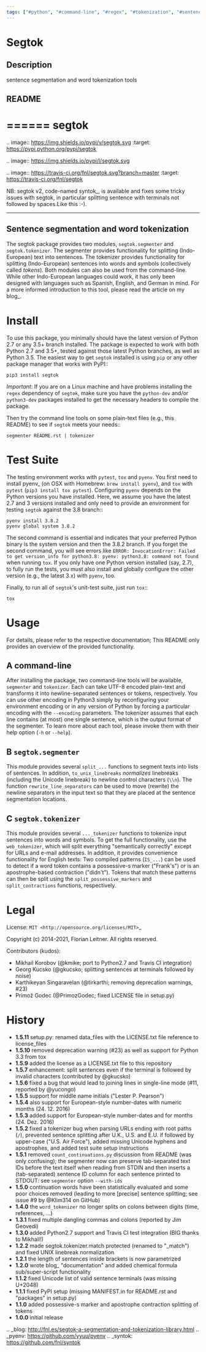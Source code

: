```yaml
---
tags: ["#python", "#command-line", "#regex", "#tokenization", "#sentence-segmentation", "|", "#text-processing", "#nlp-tools", "#python-library", 23), 9]
---
```


# Segtok

## Description

sentence segmentation and word tokenization tools

## README

======
segtok
======

.. image:: https://img.shields.io/pypi/v/segtok.svg
    :target: https://pypi.python.org/pypi/segtok

.. image:: https://img.shields.io/pypi/l/segtok.svg

.. image:: https://travis-ci.org/fnl/segtok.svg?branch=master
    :target: https://travis-ci.org/fnl/segtok

NB: segtok v2, code-named syntok_, is available and fixes some tricky issues with segtok, in particular splitting sentence with terminals not followed by spaces.Like this :-).

-------------------------------------------
Sentence segmentation and word tokenization
-------------------------------------------

The segtok package provides two modules, ``segtok.segmenter`` and ``segtok.tokenizer``.
The segmenter provides functionality for splitting (Indo-European) text into sentences.
The tokenizer provides functionality for splitting (Indo-European) sentences into words and symbols (collectively called *tokens*).
Both modules can also be used from the command-line.
While other Indo-European languages could work, it has only been designed with languages such as Spanish, English, and German in mind.
For a more informed introduction to this tool, please read the article on my blog_.

Install
=======

To use this package, you minimally should have the latest version of Python 2.7 or any 3.5+ branch installed.
The package is expected to work with both Python 2.7 and 3.5+, tested against those latest Python branches, as well as Python 3.5.
The easiest way to get ``segtok`` installed is using ``pip`` or any other package manager that works with PyPI::

    pip3 install segtok

*Important*: If you are on a Linux machine and have problems installing the ``regex`` dependency of ``segtok``, make sure you have the ``python-dev`` and/or ``python3-dev`` packages installed to get the necessary headers to compile the package.

Then try the command line tools on some plain-text files (e.g., this README) to see if ``segtok`` meets your needs::

    segmenter README.rst | tokenizer

Test Suite
==========

The testing environment works with ``pytest``, ``tox`` and ``pyenv``.
You first need to install pyenv_ (on OSX with Homebrew: ``brew install pyenv``), and ``tox`` with ``pytest`` (``pip3 install tox pytest``).
Configuring ``pyenv`` depends on the Python versions you have installed.
Here, we assume you have the latest 2.7 and 3 versions installed and only need to provide an environment for testing ``segtok`` against the 3.8 branch::

    pyenv install 3.8.2
    pyenv global system 3.8.2

The second command is essential and indicates that your preferred Python binary is the system version and then the 3.8.2 branch.
If you forget the second command, you will see errors like ``ERROR: InvocationError: Failed to get version_info for python3.8: pyenv: python3.8: command not found`` when running ``tox``.
If you only have one Python version installed (say, 2.7), to fully run the tests, you must also install and globally configure the other version (e.g., the latest 3.x) with ``pyenv``, too.

Finally, to run all of ``segtok``'s unit-test suite, just run ``tox``::

    tox


Usage
=====

For details, please refer to the respective documentation; This README only provides an overview of the provided functionality.

A command-line
--------------

After installing the package, two command-line tools will be available, ``segmenter`` and ``tokenizer``.
Each can take UTF-8 encoded plain-text and transforms it into newline-separated sentences or tokens, respectively.
You can use other encoding in Python3 simply by reconfiguring your environment encoding or in any version of Python by forcing a particular encoding with the ``--encoding`` parameters.
The tokenizer assumes that each line contains (at most) one single sentence, which is the output format of the segmenter.
To learn more about each tool, please invoke them with their help option (``-h`` or ``--help``).

B ``segtok.segmenter``
----------------------

This module provides several ``split_...`` functions to segment texts into lists of sentences.
In addition, ``to_unix_linebreaks`` *normalizes* linebreaks (including the Unicode linebreak) to newline control characters (``\\n``).
The function ``rewrite_line_separators`` can be used to move (rewrite) the newline separators in the input text so that they are placed at the sentence segmentation locations.

C ``segtok.tokenizer``
----------------------

This module provides several ``..._tokenizer`` functions to tokenize input sentences into words and symbols.
To get the full functionality, use the ``web_tokenizer``, which will split everything "semantically correctly" except for URLs and e-mail addresses.
In addition, it provides convenience functionality for English texts:
Two compiled patterns (``IS_...``) can be used to detect if a word token contains a possessive-s marker ("Frank's") or is an apostrophe-based contraction ("didn't").
Tokens that match these patterns can then be split using the ``split_possessive_markers`` and ``split_contractions`` functions, respectively.

Legal
=====

License: `MIT <http://opensource.org/licenses/MIT>`_

Copyright (c) 2014-2021, Florian Leitner. All rights reserved.

Contributors (kudos):

- Mikhail Korobov (@kmike; port to Python2.7 and Travis CI integration)
- Georg Kucsko (@gkucsko; splitting sentences at terminals followed by noise)
- Karthikeyan Singaravelan (@tirkarthi; removing deprecation warnings, #23)
- Primož Godec (@PrimozGodec; fixed LICENSE file in setup.py)

History
=======

- **1.5.11** setup.py: renamed data_files with the LICENSE.txt file reference to license_files
- **1.5.10** removed deprecation warning (#23) as well as support for Python 3.3 from tox
- **1.5.9** added the license as a LICENSE.txt file to this repository
- **1.5.7** enhancement: split sentences even if the terminal is followed by invalid characters (contributed by @gkucsko)
- **1.5.6** fixed a bug that would lead to joining lines in single-line mode (#11, reported by @yucongo)
- **1.5.5** support for middle name initials ("Lester P. Pearson")
- **1.5.4** also support for European-style number-dates with numeric months (24. 12. 2016)
- **1.5.3** added support for European-style number-dates and for months (24. Dez. 2016)
- **1.5.2** fixed a tokenizer bug when parsing URLs ending with root paths (``/``), prevented sentence splitting after U.K., U.S. and E.U. if followed by upper-case ("U.S. Air Force"), added missing Unicode hyphens and apostrophes, and added test suite setup instructions
- **1.5.1** removed ``count_continuations.py`` discussion from README (was only confusing); the segmenter now can preserve tab-separated text IDs before the text itself when reading from STDIN and then inserts a (tab-separated) sentence ID column for each sentence printed to STDOUT: see ``segmenter`` option ``--with-ids``
- **1.5.0** continuation words have been statistically evaluated and some poor choices removed (leading to more [precise] sentence splitting; see issue #9 by @Klim314 on GitHub)
- **1.4.0** the ``word_tokenizer`` no longer splits on colons between digits (time, references, ...)
- **1.3.1** fixed multiple dangling commas and colons (reported by Jim Geovedi)
- **1.3.0** added Python2.7 support and Travis CI test integration (BIG thanks to Mikhail!)
- **1.2.2** made segtok.tokenizer.match protected (renamed to "_match") and fixed UNIX linebreak normalization
- **1.2.1** the length of sentences inside brackets is now parametrized
- **1.2.0** wrote blog_ "documentation" and added chemical formula sub/super-script functionality
- **1.1.2** fixed Unicode list of valid sentence terminals (was missing U+2048)
- **1.1.1** fixed PyPI setup (missing MANIFEST.in for README.rst and "packages" in setup.py)
- **1.1.0** added possessive-s marker and apostrophe contraction splitting of tokens
- **1.0.0** initial release

.. _blog: http://fnl.es/segtok-a-segmentation-and-tokenization-library.html
.. _pyenv: https://github.com/yyuu/pyenv
.. _syntok: https://github.com/fnl/syntok
